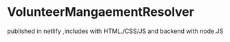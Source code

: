 # VolunteerMangaementResolver
published in netlify ,includes with HTML./CSS/JS and backend with node.JS
